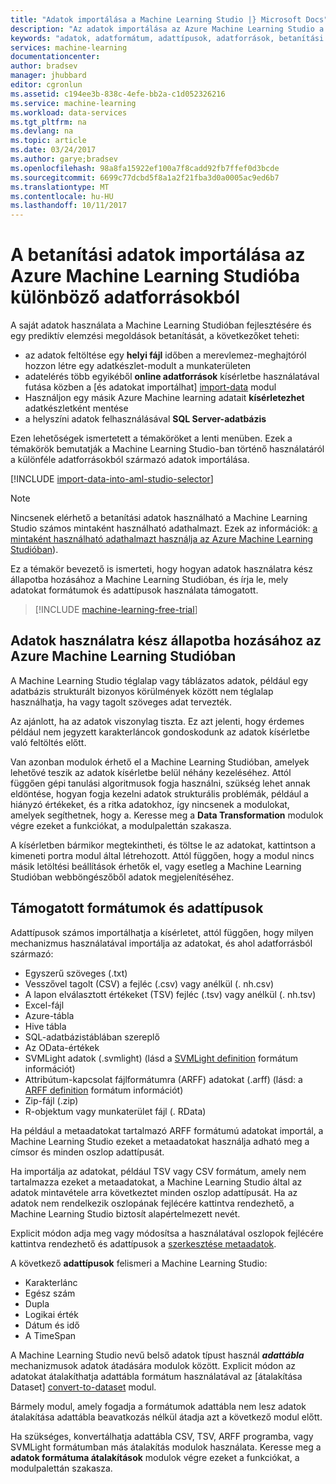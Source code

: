 ```yaml
---
title: "Adatok importálása a Machine Learning Studio |} Microsoft Docs"
description: "Az adatok importálása az Azure Machine Learning Studio a különféle adatforrásokból származó módjáról. Ismerje meg, milyen típusú adatokat és az adatok formátumok támogat."
keywords: "adatok, adatformátum, adattípusok, adatforrások, betanítási adatok importálása"
services: machine-learning
documentationcenter: 
author: bradsev
manager: jhubbard
editor: cgronlun
ms.assetid: c194ee3b-838c-4efe-bb2a-c1d052326216
ms.service: machine-learning
ms.workload: data-services
ms.tgt_pltfrm: na
ms.devlang: na
ms.topic: article
ms.date: 03/24/2017
ms.author: garye;bradsev
ms.openlocfilehash: 98a8fa15922ef100a7f8cadd92fb7ffef0d3bcde
ms.sourcegitcommit: 6699c77dcbd5f8a1a2f21fba3d0a0005ac9ed6b7
ms.translationtype: MT
ms.contentlocale: hu-HU
ms.lasthandoff: 10/11/2017
---
```

# <a name="import-your-training-data-into-azure-machine-learning-studio-from-various-data-sources"></a>A betanítási adatok importálása az Azure Machine Learning Studióba különböző adatforrásokból
A saját adatok használata a Machine Learning Studióban fejlesztésére és egy prediktív elemzési megoldások betanítását, a következőket teheti: 

* az adatok feltöltése egy **helyi fájl** időben a merevlemez-meghajtóról hozzon létre egy adatkészlet-modult a munkaterületen
* adatelérés több egyikéből **online adatforrások** kísérletbe használatával futása közben a [és adatokat importálhat] [ import-data] modul 
* Használjon egy másik Azure Machine learning adatait **kísérletezhet** adatkészletként mentése
* a helyszíni adatok felhasználásával **SQL Server-adatbázis**

Ezen lehetőségek ismertetett a témaköröket a lenti menüben. Ezek a témakörök bemutatják a Machine Learning Studio-ban történő használatáról a különféle adatforrásokból származó adatok importálása. 

[!INCLUDE [import-data-into-aml-studio-selector](../../../includes/machine-learning-import-data-into-aml-studio.md)]

> [!NOTE]
> Nincsenek elérhető a betanítási adatok használható a Machine Learning Studio számos mintaként használható adathalmazt. Ezek az információk: [a mintaként használható adathalmazt használja az Azure Machine Learning Studióban](use-sample-datasets.md)).
> 
> 

Ez a témakör bevezető is ismerteti, hogy hogyan adatok használatra kész állapotba hozásához a Machine Learning Studióban, és írja le, mely adatokat formátumok és adattípusok használata támogatott. 

> [!INCLUDE [machine-learning-free-trial](../../../includes/machine-learning-free-trial.md)]
> 
> 

## <a name="get-data-ready-for-use-in-azure-machine-learning-studio"></a>Adatok használatra kész állapotba hozásához az Azure Machine Learning Studióban
A Machine Learning Studio téglalap vagy táblázatos adatok, például egy adatbázis strukturált bizonyos körülmények között nem téglalap használhatja, ha vagy tagolt szöveges adat tervezték.

Az ajánlott, ha az adatok viszonylag tiszta. Ez azt jelenti, hogy érdemes például nem jegyzett karakterláncok gondoskodunk az adatok kísérletbe való feltöltés előtt.

Van azonban modulok érhető el a Machine Learning Studióban, amelyek lehetővé teszik az adatok kísérletbe belül néhány kezeléséhez. Attól függően gépi tanulási algoritmusok fogja használni, szükség lehet annak eldöntése, hogyan fogja kezelni adatok strukturális problémák, például a hiányzó értékeket, és a ritka adatokhoz, így nincsenek a modulokat, amelyek segíthetnek, hogy a. Keresse meg a **Data Transformation** modulok végre ezeket a funkciókat, a modulpalettán szakasza.

A kísérletben bármikor megtekintheti, és töltse le az adatokat, kattintson a kimeneti portra modul által létrehozott. Attól függően, hogy a modul nincs másik letöltési beállítások érhetők el, vagy esetleg a Machine Learning Studióban webböngészőből adatok megjelenítéséhez.

## <a name="data-formats-and-data-types-supported"></a>Támogatott formátumok és adattípusok
Adattípusok számos importálhatja a kísérletet, attól függően, hogy milyen mechanizmus használatával importálja az adatokat, és ahol adatforrásból származó:

* Egyszerű szöveges (.txt)
* Vesszővel tagolt (CSV) a fejléc (.csv) vagy anélkül (. nh.csv)
* A lapon elválasztott értékeket (TSV) fejléc (.tsv) vagy anélkül (. nh.tsv)
* Excel-fájl
* Azure-tábla
* Hive tábla
* SQL-adatbázistáblában szereplő
* Az OData-értékek
* SVMLight adatok (.svmlight) (lásd a [SVMLight definition](http://svmlight.joachims.org/) formátum információt)
* Attribútum-kapcsolat fájlformátumra (ARFF) adatokat (.arff) (lásd: a [ARFF definition](http://weka.wikispaces.com/ARFF) formátum információt)
* Zip-fájl (.zip)
* R-objektum vagy munkaterület fájl (. RData)

Ha például a metaadatokat tartalmazó ARFF formátumú adatokat importál, a Machine Learning Studio ezeket a metaadatokat használja adható meg a címsor és minden oszlop adattípusát.

Ha importálja az adatokat, például TSV vagy CSV formátum, amely nem tartalmazza ezeket a metaadatokat, a Machine Learning Studio által az adatok mintavétele arra következtet minden oszlop adattípusát. Ha az adatok nem rendelkezik oszlopának fejlécére kattintva rendezhető, a Machine Learning Studio biztosít alapértelmezett nevét.

Explicit módon adja meg vagy módosítsa a használatával oszlopok fejlécére kattintva rendezhető és adattípusok a [szerkesztése metaadatok][edit-metadata].

A következő **adattípusok** felismeri a Machine Learning Studio:

* Karakterlánc
* Egész szám
* Dupla
* Logikai érték
* Dátum és idő
* A TimeSpan

A Machine Learning Studio nevű belső adatok típust használ ***adattábla*** mechanizmusok adatok átadására modulok között. Explicit módon az adatokat átalakíthatja adattábla formátum használatával az [átalakítása Dataset] [ convert-to-dataset] modul.

Bármely modul, amely fogadja a formátumok adattábla nem lesz adatok átalakítása adattábla beavatkozás nélkül átadja azt a következő modul előtt.

Ha szükséges, konvertálhatja adattábla CSV, TSV, ARFF programba, vagy SVMLight formátumban más átalakítás modulok használata.
Keresse meg a **adatok formátuma átalakítások** modulok végre ezeket a funkciókat, a modulpalettán szakasza.

<!-- Module References -->
[convert-to-dataset]: https://msdn.microsoft.com/library/azure/72bf58e0-fc87-4bb1-9704-f1805003b975/
[edit-metadata]: https://msdn.microsoft.com/library/azure/370b6676-c11c-486f-bf73-35349f842a66/
[import-data]: https://msdn.microsoft.com/library/azure/4e1b0fe6-aded-4b3f-a36f-39b8862b9004/
